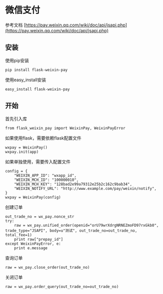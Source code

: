# 微信支付

参考文档 [https://pay.weixin.qq.com/wiki/doc/api/jsapi.php](https://pay.weixin.qq.com/wiki/doc/api/jsapi.php)

## 安装

使用pip安装

    pip install flask-weixin-pay

使用easy_install安装

    easy_install flask-weixin-pay

## 开始

首先引入库

    from flask_weixin_pay import WeixinPay, WeixinPayError

如果使用flask，需要依赖flask配置文件

    wxpay = WeixinPay()
    wxpay.init(app)

如果单独使用，需要传入配置文件

    config = {
        "WEIXIN_APP_ID": "wxapp_id",
        "WEIXIN_MCH_ID": "100000010",
        "WEIXIN_MCH_KEY": "128bad2e99a79312e25b2c162c9bab34",
        "WEIXIN_NOTIFY_URL": "http://www.example.com/pay/weixin/notify",
    }
    wxpay = WeixinPay(config)

创建订单

    out_trade_no = wx_pay.nonce_str
    try:
        raw = wx_pay.unified_order(openid="orU79wrXdrgNRNEZmoFD97rxGkb0", trade_type="JSAPI", body=u"测试", out_trade_no=out_trade_no, total_fee=1)
        print raw["prepay_id"]
    except WeixinPayError, e:
        print e.message

查询订单

    raw = wx_pay.close_order(out_trade_no)

关闭订单

    raw = wx_pay.order_query(out_trade_no=out_trade_no)
